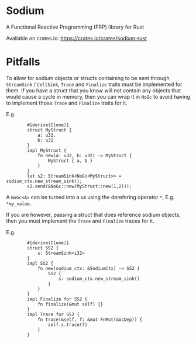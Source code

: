 # Sodium
A Functional Reactive Programming (FRP) library for Rust

Avaliable on crates.io: https://crates.io/crates/sodium-rust

# Pitfalls

To allow for sodium objects or structs containing to be sent through ```StreamSink``` / ```CellSink```, ```Trace``` and ```Finalize``` traits must be implemented for them. If you have a struct that you know will not contain any objects that would cause a cycle in memory, then you can wrap it in ```NoGc``` to avoid having to implement those ```Trace``` and ```Finalize``` traits for it.

E.g.
```
        #[derive(Clone)]
        struct MyStruct {
            a: u32,
            b: u32
        }
        impl MyStruct {
            fn new(a: u32, b: u32) -> MyStruct {
                MyStruct { a, b }
            }
        }
        let s2: StreamSink<NoGc<MyStruct>> = sodium_ctx.new_stream_sink();
        s2.send(&NoGc::new(MyStruct::new(1,2)));
```

A ```NoGc<A>``` can be turned into a ```&A``` using the derefering operator ```*```, E.g. ```*my_value```.

If you are however, passing a struct that does reference sodium objects, then you must implement the ```Trace``` and ```Finalize``` traces for it.

E.g.
```
        #[derive(Clone)]
        struct SS2 {
            s: StreamSink<i32>
        }
        impl SS2 {
            fn new(sodium_ctx: &SodiumCtx) -> SS2 {
                SS2 {
                    s: sodium_ctx.new_stream_sink()
                }
            }
        }
        impl Finalize for SS2 {
            fn finalize(&mut self) {}
        }
        impl Trace for SS2 {
            fn trace(&self, f: &mut FnMut(&GcDep)) {
                self.s.trace(f)
            }
        }
```
